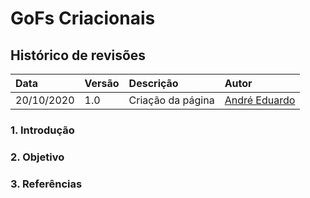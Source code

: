 # GoFs Criacionais

## Histórico de revisões

| Data       | Versão | Descrição         | Autor                                             |
| :--------- | :----- | :---------------- | :------------------------------------------------ |
| 20/10/2020 | 1.0    | Criação da página | [André Eduardo](https://github.com/Andre-Eduardo) |

### 1. Introdução

### 2. Objetivo

### 3. Referências
